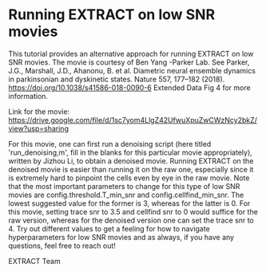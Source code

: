 # Running EXTRACT on low SNR movies

This tutorial provides an alternative approach for running EXTRACT on low SNR movies. The movie is courtesy of Ben Yang -Parker Lab. See Parker, J.G., Marshall, J.D., Ahanonu, B. et al. Diametric neural ensemble dynamics in parkinsonian and dyskinetic states. Nature 557, 177–182 (2018). https://doi.org/10.1038/s41586-018-0090-6 Extended Data Fig 4 for more information.

Link for the movie: https://drive.google.com/file/d/1sc7yom4LlgZ42UfwuXpuZwCWzNcy2bkZ/view?usp=sharing

For this movie, one can first run a denoising script (here titled 'run_denoising,m', fill in the blanks for this particular movie appropriately), written by Jizhou Li, to obtain a denoised movie. Running EXTRACT on the denoised movie is easier than running it on the raw one, especially since it is extremely hard to pinpoint the cells even by eye in the raw movie. Note that the most important parameters to change for this type of low SNR movies are config.threshold.T_min_snr and config.cellfind_min_snr. The lowest suggested value for the former is 3, whereas for the latter is 0. For this movie, setting trace snr to 3.5 and cellfind snr to 0 would suffice for the raw version, whereas for the denoised version one can set the trace snr to 4. Try out different values to get a feeling for how to navigate hyperparameters for low SNR movies and as always, if you have any questions, feel free to reach out!

EXTRACT Team




